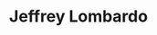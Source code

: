 ---
title: Jeffrey Lombardo
position: Undergraduate Researcher
layout: default
contact:
publications: 
image: /images/user-icon.svg
group: undergrad
year-start: 2017
year-end: 2019
---